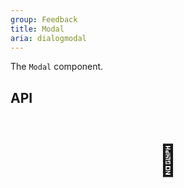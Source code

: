 ```yaml
---
group: Feedback
title: Modal
aria: dialogmodal
---
```


The `Modal` component.

## API

<div style="padding: 40px 0;font-size: 48px; text-align: center;">🚧</div>
